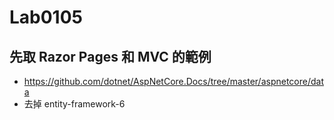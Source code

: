 # Lab0105

## 先取 Razor Pages 和 MVC 的範例
* https://github.com/dotnet/AspNetCore.Docs/tree/master/aspnetcore/data
* 去掉 entity-framework-6